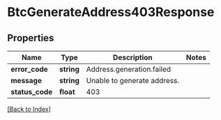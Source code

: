 # BtcGenerateAddress403Response

## Properties

Name | Type | Description | Notes
------------ | ------------- | ------------- | -------------
**error_code** | **string** | Address.generation.failed |
**message** | **string** | Unable to generate address. |
**status_code** | **float** | 403 |

[[Back to Index]](../index.md)
